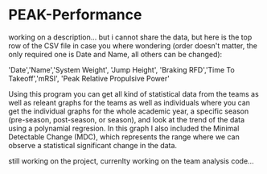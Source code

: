# PEAK-Performance

working on a description... but i cannot share the data, but here is the top row of the CSV file in case you where wondering (order doesn't matter, the only required one is Date and Name, all others can be changed):

'Date','Name','System Weight', 'Jump Height', 'Braking RFD','Time To Takeoff','mRSI', 'Peak Relative Propulsive Power'
 
Using this program you can get all kind of statistical data from the teams as well as releant graphs for the teams as well as individuals where you can get the individual graphs for the whole academic year, a specific season (pre-season, post-season, or season), and look at the trend of the data using a polynamial regresion. In this graph I also included the Minimal Detectable Change (MDC), which represents the range where we can observe a statistical significant change in the data.

still working on the project, currenlty working on the team analysis code...
